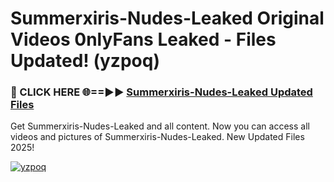 # Summerxiris-Nudes-Leaked Original Videos 0nlyFans Leaked - Files Updated! (yzpoq)

<h3>🔴 CLICK HERE 🌐==►► <a href="https://tinyurl.com/yc6ubb5a" rel="nofollow">Summerxiris-Nudes-Leaked Updated Files</a></h3>

Get Summerxiris-Nudes-Leaked and all content. Now you can access all videos and pictures of Summerxiris-Nudes-Leaked. New Updated Files 2025!

[![yzpoq](https://i.imgur.com/7eu0CRL.gif)](https://tinyurl.com/yc6ubb5a)
